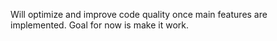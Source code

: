 Will optimize and improve code quality once main features are implemented.
Goal for now is make it work.
